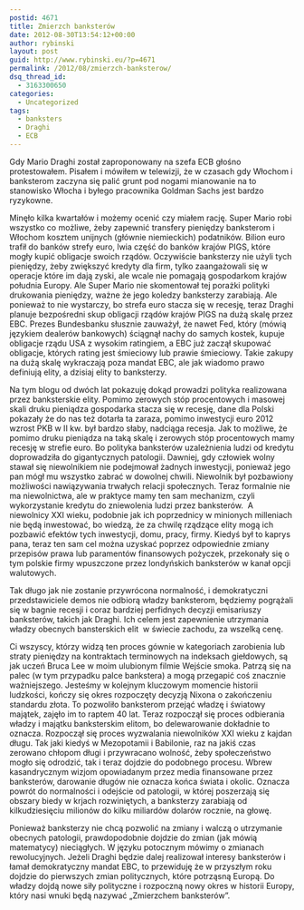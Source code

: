 ```yaml
---
postid: 4671
title: Zmierzch banksterów
date: 2012-08-30T13:54:12+00:00
author: rybinski
layout: post
guid: http://www.rybinski.eu/?p=4671
permalink: /2012/08/zmierzch-banksterow/
dsq_thread_id:
  - 3163300650
categories:
  - Uncategorized
tags:
  - banksters
  - Draghi
  - ECB
---
```

Gdy Mario Draghi został zaproponowany na szefa ECB głośno protestowałem. Pisałem i mówiłem w telewizji, że w czasach gdy Włochom i banksterom zaczyna się palić grunt pod nogami mianowanie na to stanowisko Włocha i byłego pracownika Goldman Sachs jest bardzo ryzykowne.

Minęło kilka kwartałów i możemy ocenić czy miałem rację. Super Mario robi wszystko co możliwe, żeby zapewnić transfery pieniędzy banksterom i Włochom kosztem unijnych (głównie niemieckich) podatników. Bilion euro trafił do banków strefy euro, lwia część do banków krajów PIGS, które mogły kupić obligacje swoich rządów. Oczywiście banksterzy nie użyli tych pieniędzy, żeby zwiększyć kredyty dla firm, tylko zaangażowali się w operacje które im dają zyski, ale wcale nie pomagają gospodarkom krajów południa Europy. Ale Super Mario nie skomentował tej porażki polityki drukowania pieniędzy, ważne że jego koledzy banksterzy zarabiają. Ale ponieważ to nie wystarczy, bo strefa euro stacza się w recesję, teraz Draghi planuje bezpośredni skup obligacji rządów krajów PIGS na dużą skalę przez EBC. Prezes Bundesbanku słusznie zauważył, że nawet Fed, który (mówią językiem dealerów bankowych) ściągnął nachy do samych kostek, kupuje obligacje rządu USA z wysokim ratingiem, a EBC już zaczął skupować obligacje, których rating jest śmieciowy lub prawie śmieciowy. Takie zakupy na dużą skalę wykraczają poza mandat EBC, ale jak wiadomo prawo definiują elity, a dzisiaj elity to banksterzy.

Na tym blogu od dwóch lat pokazuję dokąd prowadzi polityka realizowana przez banksterskie elity. Pomimo zerowych stóp procentowych i masowej skali druku pieniądza gospodarka stacza się w recesję, dane dla Polski pokazały że do nas też dotarła ta zaraza, pomimo inwestycji euro 2012 wzrost PKB w II kw. był bardzo słaby, nadciąga recesja. Jak to możliwe, że pomimo druku pieniądza na taką skalę i zerowych stóp procentowych mamy recesję w strefie euro. Bo polityka banksterów uzależnienia ludzi od kredytu doprowadziła do gigantycznych patologii. Dawniej, gdy człowiek wolny stawał się niewolnikiem nie podejmował żadnych inwestycji, ponieważ jego pan mógł mu wszystko zabrać w dowolnej chwili. Niewolnik był pozbawiony możliwości nawiązywania trwałych relacji społecznych. Teraz formalnie nie ma niewolnictwa, ale w praktyce mamy ten sam mechanizm, czyli wykorzystanie kredytu do zniewolenia ludzi przez banksterów.  A niewolnicy XXI wieku, podobnie jak ich poprzednicy w minionych milleniach nie będą inwestować, bo wiedzą, że za chwilę rządzące elity mogą ich pozbawić efektów tych inwestycji, domu, pracy, firmy. Kiedyś był to kaprys pana, teraz ten sam cel można uzyskać poprzez odpowiednie zmiany przepisów prawa lub paramentów finansowych pożyczek, przekonały się o tym polskie firmy wpuszczone przez londyńskich banksterów w kanał opcji walutowych.

<!--more-->

Tak długo jak nie zostanie przywrócona normalność, i demokratyczni przedstawiciele demos nie odbiorą władzy banksterom, będziemy pogrążali się w bagnie recesji i coraz bardziej perfidnych decyzji emisariuszy banksterów, takich jak Draghi. Ich celem jest zapewnienie utrzymania władzy obecnych bansterskich elit  w świecie zachodu, za wszelką cenę.

Ci wszyscy, którzy widzą ten proces gównie w kategoriach zarobienia lub straty pieniędzy na kontraktach terminowych na indeksach giełdowych, są jak uczeń Bruca Lee w moim ulubionym filmie Wejście smoka. Patrzą się na palec (w tym przypadku palce bankstera) a mogą przegapić coś znacznie ważniejszego. Jesteśmy w kolejnym kluczowym momencie historii ludzkości, kończy się okres rozpoczęty decyzją Nixona o zakończeniu standardu złota. To pozwoliło banksterom przejąć władzę i światowy majątek, zajęło im to raptem 40 lat. Teraz rozpoczął się proces odbierania władzy i majątku banksterskim elitom, bo delewarowanie dokładnie to oznacza. Rozpoczął się proces wyzwalania niewolników XXI wieku z kajdan długu. Tak jaki kiedyś w Mezopotamii i Babilonie, raz na jakiś czas zerowano chłopom długi i przywracano wolność, żeby społeczeństwo mogło się odrodzić, tak i teraz dojdzie do podobnego procesu. Wbrew kasandrycznym wizjom opowiadanym przez media finansowane przez banksterów, darowanie długów nie oznacza końca świata i okolic. Oznacza powrót do normalności i odejście od patologii, w której poszerzają się obszary biedy w krjach rozwiniętych, a banksterzy zarabiają od kilkudziesięciu milionów do kilku miliardów dolarów rocznie, na głowę.

Ponieważ banksterzy nie chcą pozwolić na zmiany i walczą o utrzymanie obecnych patologii, prawdopodobnie dojdzie do zmian (jak mówią matematycy) nieciągłych. W języku potocznym mówimy o zmianach rewolucyjnych. Jeżeli Draghi będzie dalej realizował interesy banksterów i łamał demokratyczny mandat EBC, to przewiduję że w przyszłym roku dojdzie do pierwszych zmian politycznych, które potrząsną Europą. Do władzy dojdą nowe siły polityczne i rozpoczną nowy okres w historii Europy, który nasi wnuki będą nazywać „Zmierzchem banksterów”.

 

 

 

 

